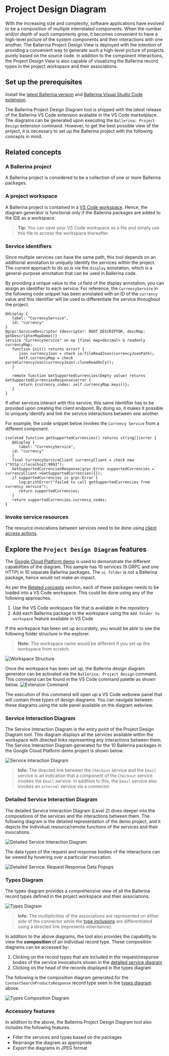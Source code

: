 # Project Design Diagram

With the increasing size and complexity, software applications have evolved to be a composition of multiple interrelated components. When the number and/or depth of such components grow, it becomes convenient to have a high-level picture of the system components and their interactions with one another. The Ballerina Project Design View is deployed with the intention of providing a convenient way to generate such a high-level picture of projects purely based on the source code. In addition to the component interactions, the Project Design View is also capable of visualizing the Ballerina record types in the project workspace and their associations.

## Set up the prerequisites

Install the [latest Ballerina version](https://ballerina.io/downloads/) and [Ballerina Visual Studio Code extension](https://marketplace.visualstudio.com/items?itemName=wso2.ballerina).

The Ballerina Project Design Diagram tool is shipped with the latest release of the Ballerina VS Code extension available in the VS Code marketplace. The diagrams can be generated upon executing the `Ballerina: Project Design` extension command. However, to get the best possible view of the project, it is necessary to set up the Ballerina project with the following concepts in mind.

## Related concepts

### A Ballerina project

A Ballerina project is considered to be a collection of one or more Ballerina packages.

### A project workspace

A Ballerina project is contained in a [VS Code workspace](https://code.visualstudio.com/docs/editor/workspaces). Hence, the diagram generator is functional only if the Ballerina packages are added to the IDE as a workspace.
> **Tip:** You can save your VS Code workspace as a file and simply use this file to access the workspace thereafter.

### Service identifiers

Since multiple services can have the same path, this tool depends on an additional annotation to uniquely identify the services within the project. The current approach to do so is via the `display` annotation, which is a general-purpose annotation that can be used in Ballerina code.

By providing a unique value to the `id` field of the display annotation, you can assign an identifier to each service. For reference, the `CurrencyService` in the following code snippet has been annotated with an ID of the `currency` value and this identifier will be used to differentiate the service throughout the project.

```ballerina
@display {
   label: "CurrencyService",
   id: "currency"
}
@grpc:ServiceDescriptor {descriptor: ROOT_DESCRIPTOR, descMap: getDescriptorMapDemo()}
service "CurrencyService" on ep {final map<decimal> & readonly currencyMap;
   function init() returns error? {
      json currencyJson = check io:fileReadJson(currencyJsonPath);
      self.currencyMap = check parseCurrencyJson(currencyJson).cloneReadOnly();
   }

   remote function GetSupportedCurrencies(Empty value) returns GetSupportedCurrenciesResponse|error {
      return {currency_codes: self.currencyMap.keys()};
   }
}
```

If other services interact with this service, this same identifier has to be provided upon creating the client endpoint. By doing so, it makes it possible to uniquely identify and link the service interactions between one another. 

For example, the code snippet below invokes the `Currency Service` from a different component.

```ballerina
isolated function getSupportedCurrencies() returns string[]|error {
   @display {
      label: "CurrencyService",
   id: "currency"
   }
   final CurrencyServiceClient currencyClient = check new ("http://localhost:9093");
   GetSupportedCurrenciesResponse|grpc:Error supportedCurrencies = currencyClient->GetSupportedCurrencies({});
   if supportedCurrencies is grpc:Error {
      log:printError("failed to call getSupportedCurrencies from currency service");
      return supportedCurrencies;
   }
   return supportedCurrencies.currency_codes;
}
```

### Invoke service resources

The resource invocations between services need to be done using [client access actions](https://ballerina.io/downloads/swan-lake-release-notes/swan-lake-2201.2.0#support-for-resource-methods-in-client-objects).

## Explore the `Project Design Diagram` features

The [Google Cloud Platform demo](https://github.com/ballerina-guides/gcp-microservices-demo/tree/project-design-demo) is used to demonstrate the different capabilities of the diagram. This sample has 10 services (9 GRPC and one HTTP) in 10 separate Ballerina packages. The `ui folder` is not a Ballerina package, hence would not make an impact.

As per the [Related concepts](#a-project-workspace) section, each of these packages needs to be loaded into a VS Code workspace. This could be done using any of the following approaches.
1. Use the VS Code workspace file that is available in the repository
2. Add each Ballerina package to the workspace using the `Add folder to workspace` feature available in VS Code

If the workspace has been set up accurately, you would be able to see the following folder structure in the explorer.
>**Note:** The workspace name would be different if you set up the workspace from scratch.

![Workspace Structure](../img/pdd-workspace-structure.png)

Once the workspace has been set up, the Ballerina design diagram generator can be activated via the `Ballerina: Project Design` command. This command can be found in the VS Code command palette as shown below.
![Extension Command](../img/pdd-extension-command.gif)

The execution of this command will open up a VS Code webview panel that will contain three types of design diagrams. You can navigate between these diagrams using the side panel available on the diagram webview.

### Service Interaction Diagram

The Service Interaction Diagram is the entry point of the Project Design Diagram tool. This diagram displays all the services available within the workspace with directed links representing any interactions between them. The Service Interaction Diagram generated for the 10 Ballerina packages in the Google Cloud Platform demo project is shown below.

![Service Interaction Diagram](../img/pdd-service-interaction-diagram.png)
>**Info:** The directed link between the `Checkout` service and the `Email` service is an indication that a component of the `Checkout` service invokes the `Email` service. In addition to this, the `Email` service also invokes an `external` service via a connector.

### Detailed Service Interaction Diagram
The detailed Service Interaction Diagram (Level 2) dives deeper into the compositions of the services and the interactions between them. The following diagram is the detailed representation of the demo project, and it depicts the individual resource/remote functions of the services and their invocations.

![Detailed Service Interaction Diagram](../img/pdd-detailed-service-interaction-diagram.png)

The data types of the request and response bodies of the interactions can be viewed by hovering over a particular invocation.

![Detailed Service: Request Response Data Popups](../img/pdd-request-response-data-popup.png)

### Types Diagram

The types diagram provides a comprehensive view of all the Ballerina record types defined in the project workspace and their associations.

   ![Types Diagram](../img/pdd-types-diagram.png)

   >**Info:** The multiplicities of the associations are represented on either side of the connector while the [type inclusions](https://ballerina.io/learn/by-example/type-inclusion-for-records/) are differentiated using a directed link (represents inheritance).

In addition to the above diagrams, the tool also provides the capability to view the **composition** of an individual record type. These composition diagrams can be accessed by:
   1. Clicking on the record types that are included in the request/response bodies of the service invocations shown in the [detailed service diagram](#detailed-service-interaction-diagram)
   2. Clicking on the head of the records displayed in the types diagram

The following is the composition diagram generated for the `ContextSearchProductsResponse` record type seen in the [types diagram](#types-diagram) above.
   
   ![Types Composition Diagram](../img/pdd-type-composition-diagram.png)


### Accessory features

In addition to the above, the Ballerina Project Design Diagram tool also includes the following features.

- Filter the services and types based on the packages
- Rearrange the diagram as appropriate
- Export the diagrams in JPEG format
